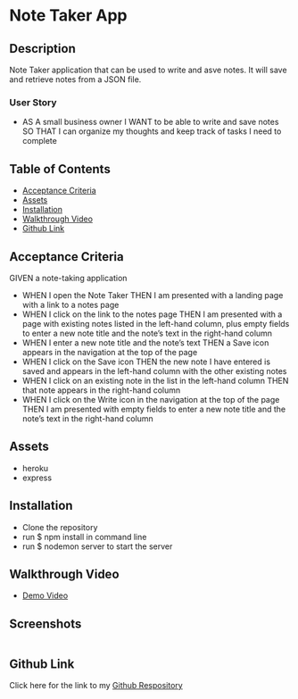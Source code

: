 # Note Taker App

## Description

Note Taker application that can be used to write and asve notes. It will save and retrieve notes from a JSON file. 

### User Story

* AS A small business owner I WANT to be able to write and save notes SO THAT I can organize my thoughts and keep track of tasks I need to complete

## Table of Contents

- [Acceptance Criteria](#acceptance-criteria)
- [Assets](#assets)
- [Installation](#installation)
- [Walkthrough Video](#walkthrough)
- [Github Link](#github-link)

## Acceptance Criteria

GIVEN a note-taking application

* WHEN I open the Note Taker
THEN I am presented with a landing page with a link to a notes page
* WHEN I click on the link to the notes page
THEN I am presented with a page with existing notes listed in the left-hand column, plus empty fields to enter a new note title and the note’s text in the right-hand column
* WHEN I enter a new note title and the note’s text
THEN a Save icon appears in the navigation at the top of the page
* WHEN I click on the Save icon
THEN the new note I have entered is saved and appears in the left-hand column with the other existing notes
* WHEN I click on an existing note in the list in the left-hand column
THEN that note appears in the right-hand column
* WHEN I click on the Write icon in the navigation at the top of the page
THEN I am presented with empty fields to enter a new note title and the note’s text in the right-hand column

## Assets

* heroku 
* express


## Installation

* Clone the repository
* run $ npm install in command line
* run $ nodemon server to start the server 

## Walkthrough Video

* [Demo Video]()

## Screenshots

![]()

## Github Link

Click here for the link to my [Github Respository](https://github.com/Gdebortoli/note-taker.app11) 

